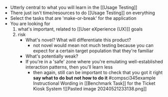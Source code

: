 - Utterly central to what you will learn in the [[Usage Testing]]
- There just isn't time/resources to do [[Usage Testing]] on everything
- Select the tasks that are 'make-or-break' for the application
- You are looking for 
	1. what's important, related to [[User eXperience (UX)]] goals
	2. risk
		- What's novel? What will differentiate this product? 
			- not novel would mean not much testing because you can expect for a certain target population that they're familiar
		- What's potentially weak?
		- If you're in a 'safe' zone where you're emulating well-established interaction patterns, then you'll learn less
			- then again, still can be important to check that you got it right
**say what to do but not how to do it**
#compsci345example 
Instructional Wording in [[Benchmark Task]] for the Ticket Kiosk System
![[Pasted image 20240521233138.png]]

